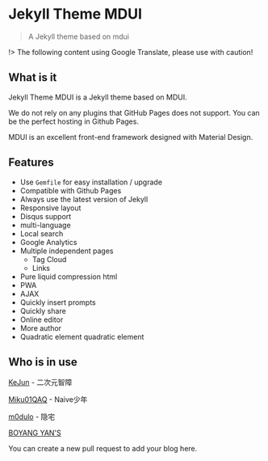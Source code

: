 # Jekyll Theme MDUI

> A Jekyll theme based on mdui

!> The following content using Google Translate, please use with caution!

## What is it

Jekyll Theme MDUI is a Jekyll theme based on MDUI.

We do not rely on any plugins that GitHub Pages does not support. You can be the perfect hosting in Github Pages.

MDUI is an excellent front-end framework designed with Material Design.

## Features

* Use `Gemfile` for easy installation / upgrade
* Compatible with Github Pages
* Always use the latest version of Jekyll
* Responsive layout
* Disqus support
* multi-language
* Local search
* Google Analytics
* Multiple independent pages
    * Tag Cloud
    * Links
* Pure liquid compression html
* PWA
* AJAX
* Quickly insert prompts
* Quickly share
* Online editor
* More author
* Quadratic element quadratic element

## Who is in use

[KeJun](https://blog.kejun.space/) - 二次元智障

[Miku01QAQ](http://miku01qaq.xyz/blog/) - Naive少年

[m0dulo](https://blog.m0dulo.xyz/) - 隐宅

[BOYANG YAN'S](http://yanboyang.com/)

You can create a new pull request to add your blog here.